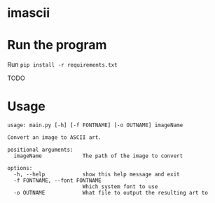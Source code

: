 # imascii

# Run the program

Run `pip install -r requirements.txt`

TODO

# Usage

```
usage: main.py [-h] [-f FONTNAME] [-o OUTNAME] imageName

Convert an image to ASCII art.

positional arguments:
  imageName             The path of the image to convert

options:
  -h, --help            show this help message and exit
  -f FONTNAME, --font FONTNAME
                        Which system font to use
  -o OUTNAME            What file to output the resulting art to
```